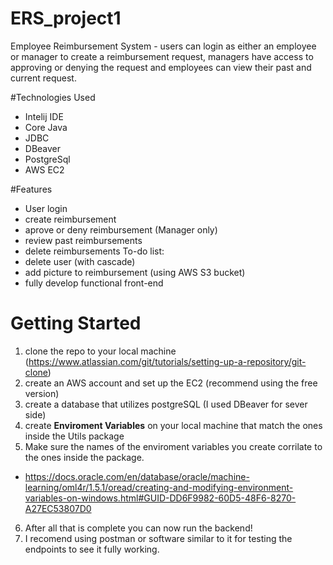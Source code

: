 # ERS_project1
Employee Reimbursement System - users can login as either an employee or manager to create a reimbursement request, managers have access to approving or denying the request and employees can view their past and current request.

#Technologies Used
- Intelij IDE
- Core Java
- JDBC
- DBeaver
- PostgreSql
- AWS EC2

#Features
- User login
- create reimbursement
- aprove or deny reimbursement (Manager only)
- review past reimbursements
- delete reimbursements
To-do list:
- delete user (with cascade)
- add picture to reimbursement (using AWS S3 bucket)
- fully develop functional front-end

# Getting Started 
1. clone the repo to your local machine (https://www.atlassian.com/git/tutorials/setting-up-a-repository/git-clone)
2. create an AWS account and set up the EC2 (recommend using the free version) 
3. create a database that utilizes postgreSQL (I used DBeaver for sever side) 
4. create **Enviroment Variables** on your local machine that match the ones inside the Utils package 
5. Make sure the names of the enviroment variables you create corrilate to the ones inside the package.
  - https://docs.oracle.com/en/database/oracle/machine-learning/oml4r/1.5.1/oread/creating-and-modifying-environment-variables-on-windows.html#GUID-DD6F9982-60D5-48F6-8270-A27EC53807D0
6. After all that is complete you can now run the backend! 
7. I recomend using postman or software similar to it for testing the endpoints to see it fully working.
